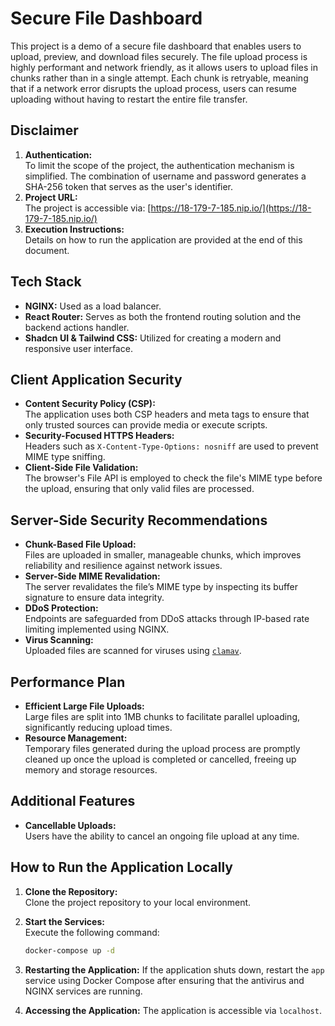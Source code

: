 # Secure File Dashboard

This project is a demo of a secure file dashboard that enables users to upload, preview, and download files securely. The file upload process is highly performant and network friendly, as it allows users to upload files in chunks rather than in a single attempt. Each chunk is retryable, meaning that if a network error disrupts the upload process, users can resume uploading without having to restart the entire file transfer.

## Disclaimer

1. **Authentication:**  
   To limit the scope of the project, the authentication mechanism is simplified. The combination of username and password generates a SHA-256 token that serves as the user's identifier.
2. **Project URL:**  
   The project is accessible via: [https://18-179-7-185.nip.io/](https://18-179-7-185.nip.io/)
3. **Execution Instructions:**  
   Details on how to run the application are provided at the end of this document.

## Tech Stack

- **NGINX:** Used as a load balancer.
- **React Router:** Serves as both the frontend routing solution and the backend actions handler.
- **Shadcn UI & Tailwind CSS:** Utilized for creating a modern and responsive user interface.

## Client Application Security

- **Content Security Policy (CSP):**  
  The application uses both CSP headers and meta tags to ensure that only trusted sources can provide media or execute scripts.
- **Security-Focused HTTPS Headers:**  
  Headers such as `X-Content-Type-Options: nosniff` are used to prevent MIME type sniffing.
- **Client-Side File Validation:**  
  The browser's File API is employed to check the file's MIME type before the upload, ensuring that only valid files are processed.

## Server-Side Security Recommendations

- **Chunk-Based File Upload:**  
  Files are uploaded in smaller, manageable chunks, which improves reliability and resilience against network issues.
- **Server-Side MIME Revalidation:**  
  The server revalidates the file’s MIME type by inspecting its buffer signature to ensure data integrity.
- **DDoS Protection:**  
  Endpoints are safeguarded from DDoS attacks through IP-based rate limiting implemented using NGINX.
- **Virus Scanning:**  
  Uploaded files are scanned for viruses using [`clamav`](https://www.clamav.net/).

## Performance Plan

- **Efficient Large File Uploads:**  
  Large files are split into 1MB chunks to facilitate parallel uploading, significantly reducing upload times.
- **Resource Management:**  
  Temporary files generated during the upload process are promptly cleaned up once the upload is completed or cancelled, freeing up memory and storage resources.

## Additional Features

- **Cancellable Uploads:**  
  Users have the ability to cancel an ongoing file upload at any time.

## How to Run the Application Locally

1. **Clone the Repository:**  
   Clone the project repository to your local environment.
2. **Start the Services:**  
   Execute the following command:
   ```bash
   docker-compose up -d
   ```
3. **Restarting the Application:**
   If the application shuts down, restart the `app` service using Docker Compose after ensuring that the antivirus and NGINX services are running.

4. **Accessing the Application:**
   The application is accessible via `localhost`.
